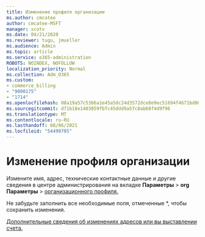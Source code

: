 ```yaml
---
title: Изменение профиля организации
ms.author: cmcatee
author: cmcatee-MSFT
manager: scotv
ms.date: 04/21/2020
ms.reviewer: tugu, jmueller
ms.audience: Admin
ms.topic: article
ms.service: o365-administration
ROBOTS: NOINDEX, NOFOLLOW
localization_priority: Normal
ms.collection: Adm_O365
ms.custom:
- commerce_billing
- "9000175"
- "1714"
ms.openlocfilehash: 08a19a57c5366a1e45a5dc24d3572dce0e9ec51694f4671bd0881218f5cd4b89
ms.sourcegitcommit: d71b18e1403859fbfc45ddd9a57c8ab68f4d9f96
ms.translationtype: MT
ms.contentlocale: ru-RU
ms.lasthandoff: 08/06/2021
ms.locfileid: "54499705"
---
```

# <a name="change-organization-profile"></a>Изменение профиля организации

Измените имя, адрес, технические контактные данные и другие сведения в центре администрирования на вкладке **Параметры**  >  **org Параметры**  >  [организационного профиля.](https://admin.microsoft.com/AdminPortal/Home#/Settings/OrganizationProfile/:/Settings/L1/OrganizationInformation)

Не забудьте заполнить все необходимые поля, отмеченные *, чтобы сохранить изменения.

[Дополнительные сведения об изменениях адресов или вы выставлении счета.](/microsoft-365/admin/manage/change-address-contact-and-more)
